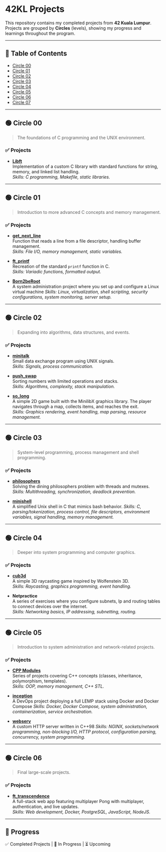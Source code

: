 # 42KL Projects

This repository contains my completed projects from **42 Kuala Lumpur**.  
Projects are grouped by **Circles** (levels), showing my progress and learnings throughout the program.

---

## 📌 Table of Contents
- [Circle 00](#circle-00)
- [Circle 01](#circle-01)
- [Circle 02](#circle-02)
- [Circle 03](#circle-03)
- [Circle 04](#circle-04)
- [Circle 05](#circle-05)
- [Circle 06](#circle-06)
- [Circle 07](#circle-07)

---

## 🟢 Circle 00
> The foundations of C programming and the UNIX environment.

### ✅ Projects
- **[Libft](./Circle00/libft)**  
  Implementation of a custom C library with standard functions for string, memory, and linked list handling.  
  *Skills: C programming, Makefile, static libraries.*

---

## 🟢 Circle 01
> Introduction to more advanced C concepts and memory management.

### ✅ Projects
- **[get_next_line](./Circle01/get_next_line)**  
  Function that reads a line from a file descriptor, handling buffer management.  
  *Skills: File I/O, memory management, static variables.*

- **[ft_printf](./Circle01/ft_printf)**  
  Recreation of the standard `printf` function in C.  
  *Skills: Variadic functions, formatted output.*

- **[Born2beRoot](./Circle01/Born2beRoot)**  
  A system administration project where you set up and configure a Linux virtual machine
  *Skills: Linux, virtualization, shell scripting, security configurations, system monitoring, server setup.*

---

## 🟢 Circle 02
> Expanding into algorithms, data structures, and events.

### ✅ Projects
- **[minitalk](./Circle02/minitalk)**  
  Small data exchange program using UNIX signals.  
  *Skills: Signals, process communication.*

- **[push_swap](./Circle02/push_swap)**  
  Sorting numbers with limited operations and stacks.  
  *Skills: Algorithms, complexity, stack manipulation.*

- **[so_long](./Circle02/so_long)**  
   A simple 2D game built with the MinilibX graphics library. The player navigates through a map, collects items, and reaches the exit.  
  *Skills: Graphics rendering, event handling, map parsing, resource management.*

---

## 🟢 Circle 03
> System-level programming, process management and shell programming.

### ✅ Projects
- **[philosophers](./Circle03/philo)**  
  Solving the dining philosophers problem with threads and mutexes.  
  *Skills: Multithreading, synchronization, deadlock prevention.*

- **[minishell](./Circle03/minishell)**  
  A simplified Unix shell in C that mimics bash behavior.
  *Skills: C, parsing/tokenization, process control, file descriptors, environment variables, signal handling, memory management.*

---

## 🟢 Circle 04
> Deeper into system programming and computer graphics.

### ✅ Projects
- **[cub3d](./Circle04/cub3d)**  
  A simple 3D raycasting game inspired by Wolfenstein 3D.  
  *Skills: Raycasting, graphics programming, event handling.*

- **Netpractice**  
  A series of exercises where you configure subnets, Ip and routing tables to connect devices over the internet.  
  *Skills: Networking basics, IP addressing, subnetting, routing.*

---

## 🟢 Circle 05
> Introduction to system administration and network-related projects.

### ✅ Projects
- **[CPP Modules](./Circle06/cpp)**  
  Series of projects covering C++ concepts (classes, inheritance, polymorphism, templates).  
  *Skills: OOP, memory management, C++ STL.*

- **[inception](./Circle05/inception)**  
  A DevOps project deploying a full LEMP stack using Docker and Docker Compose
  *Skills: Docker, Docker Compose, system administration, containerization, service orchestration.*

- **[webserv](https://github.com/fedrium/webserv42)**  
  A custom HTTP server written in C++98
  *Skills: NGINX, sockets/network programming, non-blocking I/O, HTTP protocol, configuration parsing, concurrency, system programming.*

---

## 🟢 Circle 06
> Final large-scale projects.

### ✅ Projects
- **[ft_transcendence](https://github.com/SpaghettiCodes/transcendence)**  
  A full-stack web app featuring multiplayer Pong with multiplayer, authentication, and live updates.  
  *Skills: Web development, Docker, PostgreSQL, JavaScript, NodeJS.*

---

<!-- ## 📖 Notes
- Each project has its own folder with source code, documentation, and a detailed README.  
- Skills gained: **C, C++, algorithms, data structures, system programming, OOP, web development.** -->

## 🚀 Progress
✅ Completed Projects | 🔄 In Progress | ⏳ Upcoming  

